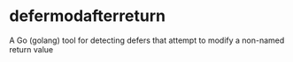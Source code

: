 # defermodafterreturn
A Go (golang) tool for detecting defers that attempt to modify a non-named return value

